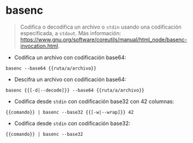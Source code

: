 # basenc

> Codifica o decodifica un archivo o `stdin` usando una codificación especificada, a `stdout`.
> Más información: <https://www.gnu.org/software/coreutils/manual/html_node/basenc-invocation.html>.

- Codifica un archivo con codificación base64:

`basenc --base64 {{ruta/a/archivo}}`

- Descifra un archivo con codificación base64:

`basenc {{[-d|--decode]}} --base64 {{ruta/a/archivo}}`

- Codifica desde `stdin` con codificación base32 con 42 columnas:

`{{comando}} | basenc --base32 {{[-w|--wrap]}} 42`

- Codifica desde `stdin` con codificación base32:

`{{comando}} | basenc --base32`

